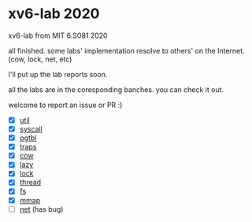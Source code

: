 # xv6-lab 2020

xv6-lab from MIT 6.S081 2020

all finished. some labs' implementation resolve to others' on the Internet. (cow, lock, net, etc)

I'll put up the lab reports soon.

all the labs are in the coresponding banches. you can check it out.

welcome to report an issue or PR :)

- [x] [util](https://github.com/Furyton/xv6-lab/tree/util)
- [x] [syscall](https://github.com/Furyton/xv6-lab/tree/syscall)
- [x] [pgtbl](https://github.com/Furyton/xv6-lab/tree/pgtbl)
- [x] [traps](https://github.com/Furyton/xv6-lab/tree/traps)
- [x] [cow](https://github.com/Furyton/xv6-lab/tree/cow)
- [x] [lazy](https://github.com/Furyton/xv6-lab/tree/lazy)
- [x] [lock](https://github.com/Furyton/xv6-lab/tree/lock)
- [x] [thread](https://github.com/Furyton/xv6-lab/tree/thread)
- [x] [fs](https://github.com/Furyton/xv6-lab/tree/fs)
- [x] [mmap](https://github.com/Furyton/xv6-lab/tree/mmap)
- [ ] [net](https://github.com/Furyton/xv6-lab/tree/net) (has bug)
